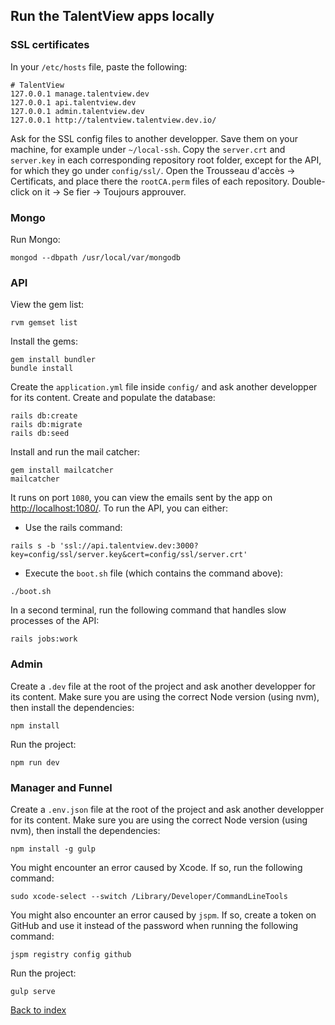 ## Run the TalentView apps locally

### SSL certificates

In your `/etc/hosts` file, paste the following:
```
# TalentView
127.0.0.1 manage.talentview.dev
127.0.0.1 api.talentview.dev
127.0.0.1 admin.talentview.dev
127.0.0.1 http://talentview.talentview.dev.io/
```
Ask for the SSL config files to another developper. Save them on your machine, for example under `~/local-ssh`. Copy the `server.crt` and `server.key` in each corresponding repository root folder, except for the API, for which they go under `config/ssl/`.
Open the Trousseau d'accès -> Certificats, and place there the `rootCA.perm` files of each repository. Double-click on it -> Se fier -> Toujours approuver.

### Mongo

Run Mongo:
```
mongod --dbpath /usr/local/var/mongodb
```

### API

View the gem list:
```
rvm gemset list
```
Install the gems:
```
gem install bundler
bundle install
```
Create the `application.yml` file inside `config/` and ask another developper for its content.
Create and populate the database:
```
rails db:create
rails db:migrate
rails db:seed
```
Install and run the mail catcher:
```
gem install mailcatcher
mailcatcher
```
It runs on port `1080`, you can view the emails sent by the app on [http://localhost:1080/](http://localhost:1080/).
To run the API, you can either:
- Use the rails command:
```
rails s -b 'ssl://api.talentview.dev:3000?key=config/ssl/server.key&cert=config/ssl/server.crt'
```
- Execute the `boot.sh` file (which contains the command above):
```
./boot.sh
```

In a second terminal, run the following command that handles slow processes of the API:
```
rails jobs:work
```

### Admin

Create a `.dev` file at the root of the project and ask another developper for its content.
Make sure you are using the correct Node version (using nvm), then install the dependencies:
```
npm install
```
Run the project:
```
npm run dev
```

### Manager and Funnel

Create a `.env.json` file at the root of the project and ask another developper for its content.
Make sure you are using the correct Node version (using nvm), then install the dependencies:
```
npm install -g gulp
```
You might encounter an error caused by Xcode. If so, run the following command:
```
sudo xcode-select --switch /Library/Developer/CommandLineTools
```
You might also encounter an error caused by `jspm`. If so, create a token on GitHub and use it instead of the password when running the following command:
```
jspm registry config github
```
Run the project:
```
gulp serve
```

[Back to index](./index.md)
